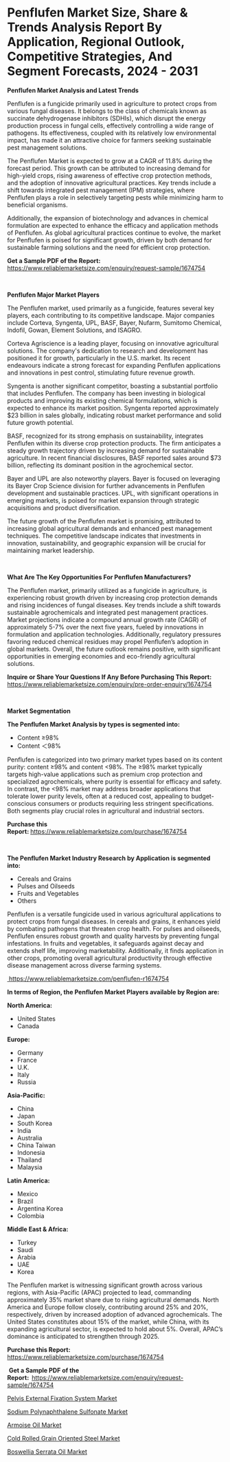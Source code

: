 <p><h1>Penflufen Market Size, Share & Trends Analysis Report By Application, Regional Outlook, Competitive Strategies, And Segment Forecasts, 2024 - 2031</h1></p><p><strong>Penflufen Market Analysis and Latest Trends</strong></p>
<p><p>Penflufen is a fungicide primarily used in agriculture to protect crops from various fungal diseases. It belongs to the class of chemicals known as succinate dehydrogenase inhibitors (SDHIs), which disrupt the energy production process in fungal cells, effectively controlling a wide range of pathogens. Its effectiveness, coupled with its relatively low environmental impact, has made it an attractive choice for farmers seeking sustainable pest management solutions.</p><p>The Penflufen Market is expected to grow at a CAGR of 11.8% during the forecast period. This growth can be attributed to increasing demand for high-yield crops, rising awareness of effective crop protection methods, and the adoption of innovative agricultural practices. Key trends include a shift towards integrated pest management (IPM) strategies, where Penflufen plays a role in selectively targeting pests while minimizing harm to beneficial organisms.</p><p>Additionally, the expansion of biotechnology and advances in chemical formulation are expected to enhance the efficacy and application methods of Penflufen. As global agricultural practices continue to evolve, the market for Penflufen is poised for significant growth, driven by both demand for sustainable farming solutions and the need for efficient crop protection.</p></p>
<p><strong>Get a Sample PDF of the Report:&nbsp;</strong> <a href="https://www.reliablemarketsize.com/enquiry/request-sample/1674754?utm_campaign=1131&utm_medium=2&utm_source=Github&utm_content=ia&utm_term=09112024&utm_id=penflufen">https://www.reliablemarketsize.com/enquiry/request-sample/1674754</a></p>
<p>&nbsp;</p>
<p><strong>Penflufen Major Market Players</strong></p>
<p><p>The Penflufen market, used primarily as a fungicide, features several key players, each contributing to its competitive landscape. Major companies include Corteva, Syngenta, UPL, BASF, Bayer, Nufarm, Sumitomo Chemical, Indofil, Gowan, Element Solutions, and ISAGRO.</p><p>Corteva Agriscience is a leading player, focusing on innovative agricultural solutions. The company's dedication to research and development has positioned it for growth, particularly in the U.S. market. Its recent endeavours indicate a strong forecast for expanding Penflufen applications and innovations in pest control, stimulating future revenue growth.</p><p>Syngenta is another significant competitor, boasting a substantial portfolio that includes Penflufen. The company has been investing in biological products and improving its existing chemical formulations, which is expected to enhance its market position. Syngenta reported approximately $23 billion in sales globally, indicating robust market performance and solid future growth potential.</p><p>BASF, recognized for its strong emphasis on sustainability, integrates Penflufen within its diverse crop protection products. The firm anticipates a steady growth trajectory driven by increasing demand for sustainable agriculture. In recent financial disclosures, BASF reported sales around $73 billion, reflecting its dominant position in the agrochemical sector.</p><p>Bayer and UPL are also noteworthy players. Bayer is focused on leveraging its Bayer Crop Science division for further advancements in Penflufen development and sustainable practices. UPL, with significant operations in emerging markets, is poised for market expansion through strategic acquisitions and product diversification.</p><p>The future growth of the Penflufen market is promising, attributed to increasing global agricultural demands and enhanced pest management techniques. The competitive landscape indicates that investments in innovation, sustainability, and geographic expansion will be crucial for maintaining market leadership.</p></p>
<p>&nbsp;</p>
<p><strong>What Are The Key Opportunities For Penflufen Manufacturers?</strong></p>
<p><p>The Penflufen market, primarily utilized as a fungicide in agriculture, is experiencing robust growth driven by increasing crop protection demands and rising incidences of fungal diseases. Key trends include a shift towards sustainable agrochemicals and integrated pest management practices. Market projections indicate a compound annual growth rate (CAGR) of approximately 5-7% over the next five years, fueled by innovations in formulation and application technologies. Additionally, regulatory pressures favoring reduced chemical residues may propel Penflufen’s adoption in global markets. Overall, the future outlook remains positive, with significant opportunities in emerging economies and eco-friendly agricultural solutions.</p></p>
<p><strong>Inquire or Share Your Questions If Any Before Purchasing This Report:</strong> <a href="https://www.reliablemarketsize.com/enquiry/pre-order-enquiry/1674754?utm_campaign=1131&utm_medium=2&utm_source=Github&utm_content=ia&utm_term=09112024&utm_id=penflufen">https://www.reliablemarketsize.com/enquiry/pre-order-enquiry/1674754</a></p>
<p>&nbsp;</p>
<p><strong>Market Segmentation</strong></p>
<p><strong>The Penflufen Market Analysis by types is segmented into:</strong></p>
<p><ul><li>Content ≥98%</li><li>Content ＜98%</li></ul></p>
<p><p>Penflufen is categorized into two primary market types based on its content purity: content ≥98% and content <98%. The ≥98% market typically targets high-value applications such as premium crop protection and specialized agrochemicals, where purity is essential for efficacy and safety. In contrast, the <98% market may address broader applications that tolerate lower purity levels, often at a reduced cost, appealing to budget-conscious consumers or products requiring less stringent specifications. Both segments play crucial roles in agricultural and industrial sectors.</p></p>
<p><strong>Purchase this Report:&nbsp;</strong><a href="https://www.reliablemarketsize.com/purchase/1674754?utm_campaign=1131&utm_medium=2&utm_source=Github&utm_content=ia&utm_term=09112024&utm_id=penflufen">https://www.reliablemarketsize.com/purchase/1674754</a></p>
<p>&nbsp;</p>
<p><strong>The Penflufen Market Industry Research by Application is segmented into:</strong></p>
<p><ul><li>Cereals and Grains</li><li>Pulses and Oilseeds</li><li>Fruits and Vegetables</li><li>Others</li></ul></p>
<p><p>Penflufen is a versatile fungicide used in various agricultural applications to protect crops from fungal diseases. In cereals and grains, it enhances yield by combating pathogens that threaten crop health. For pulses and oilseeds, Penflufen ensures robust growth and quality harvests by preventing fungal infestations. In fruits and vegetables, it safeguards against decay and extends shelf life, improving marketability. Additionally, it finds application in other crops, promoting overall agricultural productivity through effective disease management across diverse farming systems.</p></p>
<p><a href="https://www.reliablemarketsize.com/penflufen-r1674754?utm_campaign=1131&utm_medium=2&utm_source=Github&utm_content=ia&utm_term=09112024&utm_id=penflufen">&nbsp;https://www.reliablemarketsize.com/penflufen-r1674754</a></p>
<p><strong>In terms of Region, the Penflufen Market Players available by Region are:</strong></p>
<p>
    <p> <strong> North America: </strong>
        <ul>
            <li>United States</li>
            <li>Canada</li>
        </ul>
        </p> 
    <p> <strong> Europe: </strong>
        <ul>
            <li>Germany</li>
            <li>France</li>
            <li>U.K.</li>
            <li>Italy</li>
            <li>Russia</li>
        </ul>
        </p> 
    <p> <strong> Asia-Pacific: </strong>
        <ul>
            <li>China</li>
            <li>Japan</li>
            <li>South Korea</li>
            <li>India</li>
            <li>Australia</li>
            <li>China Taiwan</li>
            <li>Indonesia</li>
            <li>Thailand</li>
            <li>Malaysia</li>
        </ul>
        </p> 
    <p> <strong> Latin America: </strong>
        <ul>
            <li>Mexico</li>
            <li>Brazil</li>
            <li>Argentina Korea</li>
            <li>Colombia</li>
        </ul>
        </p> 
    <p> <strong> Middle East & Africa: </strong>
        <ul>
            <li>Turkey</li>
            <li>Saudi</li>
            <li>Arabia</li>
            <li>UAE</li>
            <li>Korea</li>
        </ul>
    </p>
    </p>
<p><p>The Penflufen market is witnessing significant growth across various regions, with Asia-Pacific (APAC) projected to lead, commanding approximately 35% market share due to rising agricultural demands. North America and Europe follow closely, contributing around 25% and 20%, respectively, driven by increased adoption of advanced agrochemicals. The United States constitutes about 15% of the market, while China, with its expanding agricultural sector, is expected to hold about 5%. Overall, APAC’s dominance is anticipated to strengthen through 2025.</p></p>
<p><strong>Purchase this Report: </strong><a href="https://www.reliablemarketsize.com/purchase/1674754?utm_campaign=1131&utm_medium=2&utm_source=Github&utm_content=ia&utm_term=09112024&utm_id=penflufen">https://www.reliablemarketsize.com/purchase/1674754</a></p>
<p>&nbsp;<strong>Get a Sample PDF of the Report:&nbsp;&nbsp;</strong><a href="https://www.reliablemarketsize.com/enquiry/request-sample/1674754?utm_campaign=1131&utm_medium=2&utm_source=Github&utm_content=ia&utm_term=09112024&utm_id=penflufen">https://www.reliablemarketsize.com/enquiry/request-sample/1674754</a></p>
<p><strong></strong></p>
<p><p><a href="https://issuu.com/reportprime-2/docs/pelvis-external-fixation-system-mar_4986e65af13d2f?utm_campaign=1131&utm_medium=2&utm_source=Github&utm_content=ia&utm_term=09112024&utm_id=penflufen">Pelvis External Fixation System Market</a></p><p><a href="https://github.com/annabelpric84w/Market-Research-Report-List-1/blob/main/sodium-polynaphthalene-sulfonate-market.md?utm_campaign=1131&utm_medium=2&utm_source=Github&utm_content=ia&utm_term=09112024&utm_id=penflufen">Sodium Polynaphthalene Sulfonate Market</a></p><p><a href="https://github.com/gaenorkop6092/Market-Research-Report-List-1/blob/main/armoise-oil-market.md?utm_campaign=1131&utm_medium=2&utm_source=Github&utm_content=ia&utm_term=09112024&utm_id=penflufen">Armoise Oil Market</a></p><p><a href="https://github.com/anselmp21u/Market-Research-Report-List-1/blob/main/cold-rolled-grain-oriented-steel-market.md?utm_campaign=1131&utm_medium=2&utm_source=Github&utm_content=ia&utm_term=09112024&utm_id=penflufen">Cold Rolled Grain Oriented Steel Market</a></p><p><a href="https://github.com/CliffMedina6/Market-Research-Report-List-7/blob/main/boswellia-serrata-oil-market.md?utm_campaign=1131&utm_medium=2&utm_source=Github&utm_content=ia&utm_term=09112024&utm_id=penflufen">Boswellia Serrata Oil Market</a></p></p>